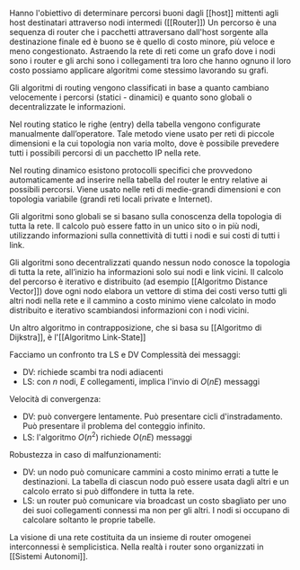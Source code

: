 Hanno l'obiettivo di determinare percorsi buoni dagli [[host]] mittenti agli host destinatari attraverso nodi intermedi ([[Router]])
Un percorso è una sequenza di router che i pacchetti attraversano dall'host sorgente alla destinazione finale ed è buono se è quello di costo minore, più veloce e meno congestionato.
Astraendo la rete di reti come un grafo dove i nodi sono i router e gli archi sono i collegamenti tra loro che hanno ognuno il loro costo possiamo applicare algoritmi come stessimo lavorando su grafi.

Gli algoritmi di routing vengono classificati in base a quanto cambiano velocemente i percorsi (statici - dinamici) e quanto sono globali o decentralizzate le informazioni.

Nel routing statico le righe (entry) della tabella vengono configurate manualmente dall’operatore. Tale metodo viene usato per reti di piccole dimensioni e la cui topologia non varia molto, dove è possibile prevedere tutti i possibili percorsi di un pacchetto IP nella rete.

Nel routing dinamico esistono protocolli specifici che provvedono automaticamente ad inserire nella tabella del router le entry relative ai possibili percorsi. Viene usato nelle reti di medie-grandi dimensioni e con topologia variabile (grandi reti locali private e Internet).

Gli algoritmi sono globali se si basano sulla conoscenza della topologia di tutta la rete. Il calcolo può essere fatto in un unico sito o in più nodi, utilizzando informazioni sulla connettività di tutti i nodi e sui costi di tutti i link.

Gli algoritmi sono decentralizzati quando nessun nodo conosce la topologia di tutta la rete, all’inizio ha informazioni solo sui nodi e link vicini. Il calcolo del percorso è iterativo e distribuito (ad esempio [[Algoritmo Distance Vector]]) dove ogni nodo elabora un vettore di stima dei costi verso tutti gli altri nodi nella rete e il cammino a costo minimo viene calcolato in modo distribuito e iterativo scambiandosi informazioni con i nodi vicini.

Un altro algoritmo in contrapposizione, che si basa su [[Algoritmo di Dijkstra]], è l'[[Algoritmo Link-State]]

Facciamo un confronto tra LS e DV
Complessità dei messaggi:
- DV: richiede scambi tra nodi adiacenti
- LS: con $n$ nodi, $E$ collegamenti, implica l'invio di $O(nE)$ messaggi

Velocità di convergenza:
- DV: può convergere lentamente. Può presentare cicli d'instradamento. Può presentare il problema del conteggio infinito.
- LS: l'algoritmo $O(n^2)$ richiede $O(nE)$ messaggi

Robustezza in caso di malfunzionamenti:
- DV: un nodo può comunicare cammini a costo minimo errati a tutte le destinazioni. La tabella di ciascun nodo può essere usata dagli altri e un calcolo errato si può diffondere in tutta la rete.
- LS: un router può comunicare via broadcast un costo sbagliato per uno dei suoi collegamenti connessi ma non per gli altri. I nodi si occupano di calcolare soltanto le proprie tabelle.


La visione di una rete costituita da un insieme di router omogenei interconnessi è semplicistica. Nella realtà i router sono organizzati in [[Sistemi Autonomi]].